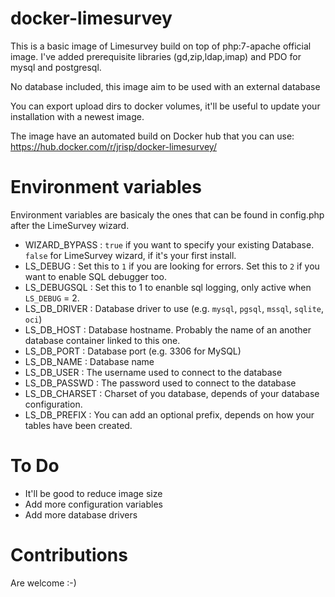 
# docker-limesurvey

This is a basic image of Limesurvey build on top of php:7-apache official image. I've added prerequisite libraries (gd,zip,ldap,imap) and PDO for mysql and postgresql.

No database included, this image aim to be used with an external database

You can export upload dirs to docker volumes, it'll be useful to update your installation with a newest image.

The image have an automated build on Docker hub that you can use: https://hub.docker.com/r/jrisp/docker-limesurvey/

# Environment variables

Environment variables are basicaly the ones that can be found in config.php after the LimeSurvey wizard.

* WIZARD_BYPASS : `true` if you want to specify your existing Database. `false` for LimeSurvey wizard, if it's your first install.
* LS_DEBUG : Set this to `1` if you are looking for errors. Set this to `2` if you want to enable SQL debugger too.
* LS_DEBUGSQL : Set this to 1 to enanble sql logging, only active when `LS_DEBUG` = 2.
* LS_DB_DRIVER : Database driver to use (e.g. `mysql`, `pgsql`, `mssql`, `sqlite`, `oci`)
* LS_DB_HOST : Database hostname. Probably the name of an another database container linked to this one.
* LS_DB_PORT : Database port (e.g. 3306 for MySQL)
* LS_DB_NAME : Database name
* LS_DB_USER : The username used to connect to the database
* LS_DB_PASSWD : The password used to connect to the database
* LS_DB_CHARSET : Charset of you database, depends of your database configuration.
* LS_DB_PREFIX : You can add an optional prefix, depends on how your tables have been created.

# To Do

* It'll be good to reduce image size
* Add more configuration variables
* Add more database drivers

# Contributions

Are welcome :-)

